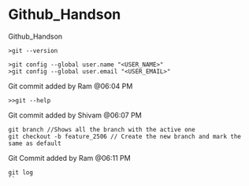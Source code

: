 # Github_Handson
Github_Handson


```
>git --version

>git config --global user.name "<USER_NAME>"
>git config --global user.email "<USER_EMAIL>"
```

Git commit added by Ram @06:04 PM

```
>>git --help
```

Git commit added by Shivam @06:07 PM

```
git branch //Shows all the branch with the active one
git checkout -b feature_2506 // Create the new branch and mark the same as default
```

Git Commit added by Ram @06:11 PM
```
git log
``
